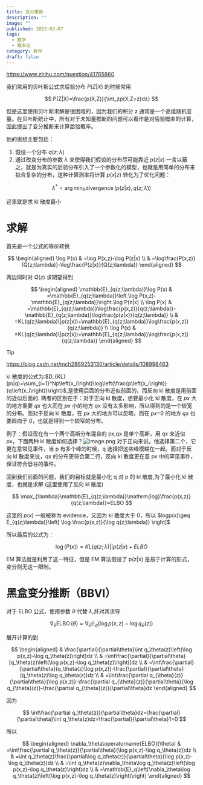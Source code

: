```yaml
---
title: 变分推断
description: ""
image: ""
published: 2025-03-07
tags:
  - 数学
  - 概率论
category: 数学
draft: false
---
```


https://www.zhihu.com/question/41765860

我们常用的贝叶斯公式求后验分布 $P(Z|X)$ 的时候常用

 $$
 P(Z|X)=\frac{p(X,Z)}{\int_zp(X,Z=z)dz}
 $$

但是这里使用贝叶斯求解是很困难的，因为我们的积分 z 通常是一个高维随机变量。在贝叶斯统计中，所有对于未知量推断的问题可以看作是对后验概率的计算，因此提出了变分推断来计算后验概率。

他的思想主要包括：

1. 假设一个分布 $q(z;\lambda)$
2. 通过改变分布的参数 $\lambda$ 来使得我们假设的分布尽可能靠近 $p(z|x)$
一言以蔽之，就是为真实的后验分布引入了一个参数化的模型，也就是用简单的分布来拟合复杂的分布，这种计算测率将计算 $p(x|z)$ 转化为了优化问题：

$$
\lambda^*=\arg\min_\lambda\operatorname{divergence}(p(z|x),q(z;\lambda))
$$

这里就是求 kl 散度最小

# 求解

首先是一个公式的等价转换

$$
\begin{aligned}
\log P(x) & =\log P(x,z)-\log P(z|x) \\
 & =\log\frac{P(x,z)}{Q(z;\lambda)}-\log\frac{P(z|x)}{Q(z;\lambda)}
\end{aligned}
$$

两边同时对 $Q(z)$ 求期望得到

$$
\begin{aligned}
\mathbb{E}_{q(z;\lambda)}\log P(x) & =\mathbb{E}_{q(z;\lambda)}\left.\log P(x,z)-\mathbb{E}_{q(z;\lambda)}\right.\log P(z|x) \\
\log P(x) & =\mathbb{E}_{q(z;\lambda)}\log\frac{p(x,z)}{q(z;\lambda)}-\mathbb{E}_{q(z;\lambda)}\log\frac{p(z|x)}{q(z;\lambda)} \\
 & =KL(q(z;\lambda)\|p(z|x))+\mathbb{E}_{q(z;\lambda)}\log\frac{p(x,z)}{q(z;\lambda)} \\
\log P(x) & =KL(q(z;\lambda)\|p(z|x))+\mathbb{E}_{q(z;\lambda)}\log\frac{p(x,z)}{q(z;\lambda)}
\end{aligned}
$$

>[!TIP]
>https://blog.csdn.net/mch2869253130/article/details/108998463
>
>kl 散度的公式为:$D_{KL}(p\|q)=\sum_{i=1}^Np\left(x_i\right)\log\left(\frac{p\left(x_i\right)}{q\left(x_i\right)}\right)$,是使用后面的分布近似前面的，而反向 kl 散度是用前面的近似后面的.
>两者的区别在于：对于正向 kl 散度，想要最小化 kl 散度，在 $px$ 大的地方需要 $qx$ 也大而在 $px$ 小的地方 $qx$ 没有太多影响，所以得到的是一个较宽的分布。而对于反向 kl 散度，在 $px$ 大的地方可以忽略，而在 $px$=0 的地方 $qx$ 也要趋向于 0，也就是得到一个较窄的分布。
>
>例子：假设现在有一个两个高斯分布混合的 px,qx 是单个高斯，用 qx 来近似 px，下面两种 kl 散度如何选择？![image.png](https://picture-bed-1325530970.cos.ap-nanjing.myqcloud.com/20250307145604.png)
>对于正向来说，他选择第二个，它更在意常见事件，当 p 有多个峰的时候，q 选择把这些峰模糊在一起。而对于反向 kl 散度来说，qx 的分布更符合第二行，反向 kl 散度更在意 px 中的罕见事件，保证符合低谷的事件。

回到我们前面的问题，我们的目标就是最小化 q 对 p 的 kl 散度,为了最小化 kl 散度，也就是求解 (这里使用了反向 kl 散度)

$$
\max_{\lambda}\mathbb{E}_{q(z;\lambda)}\mathrm{log}\frac{p(x,z)}{q(z;\lambda)}=ELBO
$$

这里的 $p(x)$ 一般被称为 evidence，又因为 kl 散度大于 0，所以 $logp(x)\geq E_{q(z;\lambda)}\left[ \log \frac{p(x,z)}{\log q(z;\lambda)} \right]$

所以最后的公式为：

$$
\log(P(x))=KL(q(z;\lambda)||p(z|x)+ELBO
$$

EM 算法就是利用了这一特征，但是 EM 算法假设了 p(z|x) 是易于计算的形式，变分则无这一限制。

# 黑盒变分推断（BBVI）

对于 ELBO 公式，使用参数 $\theta$ 代替 $\lambda$,并对其求导

$$
\nabla_\theta\operatorname{ELBO}(\theta)=\nabla_\theta\mathbb{E}_q\left(\log p(x,z)-\log q_\theta(z)\right)
$$

展开计算的到

$$
\begin{aligned}
 & \frac{\partial}{\partial\theta}\int q_\theta(z)\left(\log p(x,z)-\log q_\theta(z)\right)dz \\
 & =\int\frac{\partial}{\partial\theta}[q_\theta(z)\left(\log p(x,z)-\log q_\theta(z)\right)]dz \\
 & =\int\frac{\partial}{\partial\theta}(q_\theta(z)\log p(x,z))-\frac{\partial}{\partial\theta}(q_\theta(z)\log q_\theta(z))dz \\
 & =\int\frac{\partial q_{\theta}(z)}{\partial\theta}{\log p(x,z)}-\frac{\partial q_{\theta}(z)}{\partial\theta}{\log q_{\theta}(z)}-\frac{\partial q_{\theta}(z)}{\partial\theta}dz
\end{aligned}
$$

因为

$$
\int\frac{\partial q_\theta(z)}{\partial\theta}dz=\frac{\partial}{\partial\theta}\int q_\theta(z)dz=\frac{\partial}{\partial\theta}1=0
$$

所以

$$
\begin{aligned}
\nabla_\theta\operatorname{ELBO}(\theta) & =\int\frac{\partial q_\theta(z)}{\partial\theta}(\log p(x,z)-\log q_\theta(z))dz \\
 & =\int q_\theta(z)\frac{\partial\log q_\theta(z)}{\partial\theta}(\log p(x,z)-\log q_\theta(z))dz \\
 & =\int q_\theta(z)\nabla_\theta\log q_\theta(z)\left(\log p(x,z)-\log q_\theta(z)\right)dz \\
 & =\mathbb{E}_q\left[\nabla_\theta\log q_\theta(z)\left(\log p(x,z)-\log q_\theta(z)\right)\right]
\end{aligned}
$$
